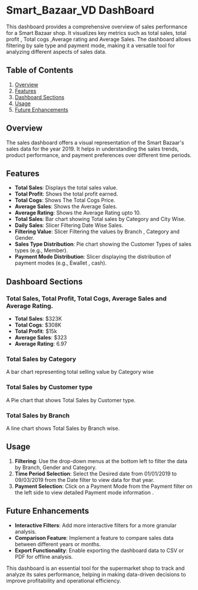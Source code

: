 # Smart_Bazaar_VD DashBoard

This dashboard provides a comprehensive overview of sales performance for a Smart Bazaar shop. It visualizes key metrics such as total sales, total profit , Total cogs ,Average rating and Average Sales. The dashboard allows filtering by sale type and payment mode, making it a versatile tool for analyzing different aspects of sales data.

## Table of Contents

1. [Overview](#overview)
2. [Features](#features)
3. [Dashboard Sections](#dashboard-sections)
4. [Usage](#usage)
5. [Future Enhancements](#future-enhancements)

## Overview

The sales dashboard offers a visual representation of the Smart Bazaar's sales data for the year 2019. It helps in understanding the sales trends, product performance, and payment preferences over different time periods.

## Features

- **Total Sales**: Displays the total sales value.
- **Total Profit**: Shows the total profit earned.
- **Total Cogs**: Shows The Total Cogs Price.
- **Average Sales**: Shows the Average Sales.
- **Average Rating**: Shows the Average Rating upto 10.
- **Total Sales**: Bar chart showing Total sales  by Category and City Wise.
- **Daily Sales**: Slicer Filtering Date Wise Sales.
- **Filtering Value**: Slicer Filtering the values by Branch , Category and Gender.
- **Sales Type Distribution**: Pie chart showing the Customer Types  of sales types (e.g., Member).
- **Payment Mode Distribution**: Slicer displaying the distribution of payment modes (e.g., Ewallet , cash).


## Dashboard Sections

### Total Sales, Total Profit, Total Cogs, Average Sales and Average Rating.

- **Total Sales**: $323K
- **Total Cogs**: $308K
- **Total Profit**: $15k
- **Average Sales**: $323
- **Average Rating**: 6.97

### Total Sales by Category

A bar chart representing total selling value by Category wise

### Total Sales by Customer type

A Pie chart that shows Total Sales by Customer type.

### Total Sales by Branch

A line chart shows Total Sales by Branch wise.

## Usage

1. **Filtering**: Use the drop-down menus at the bottom left to filter the data by Branch, Gender and Category.
2. **Time Period Selection**: Select the Desired date from 01/01/2019 to 09/03/2019 from the Date filter to view data for that year.
3. **Payment Selection**: Click on a Payment Mode from the Payment filter on the left side to view detailed Payment mode information
.

## Future Enhancements

- **Interactive Filters**: Add more interactive filters for a more granular analysis.
- **Comparison Feature**: Implement a feature to compare sales data between different years or months.
- **Export Functionality**: Enable exporting the dashboard data to CSV or PDF for offline analysis.

This dashboard is an essential tool for the supermarket shop to track and analyze its sales performance, helping in making data-driven decisions to improve profitability and operational efficiency.
